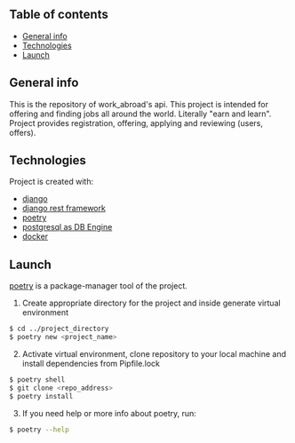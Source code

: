 ## Table of contents
* [General info](#general-info)
* [Technologies](#technologies)
* [Launch](#launch)

## General info
This is the repository of work_abroad's api. This project is intended for offering and finding jobs all around the world.
Literally "earn and learn".
Project provides registration, offering, applying and reviewing (users, offers).


## Technologies
Project is created with:
* [django](https://www.djangoproject.com)
* [django rest framework](https://www.django-rest-framework.org)
* [poetry](https://python-poetry.org)
* [postgresql as DB Engine](https://www.postgresql.org)
* [docker](https://www.docker.com)

## Launch
[poetry](https://python-poetry.org) is a package-manager tool of the project.


1. Create appropriate directory for the project and inside generate virtual environment

```bash
$ cd ../project_directory
$ poetry new <project_name>
```


2. Activate virtual environment, clone repository to your local machine and install dependencies from Pipfile.lock

```bash
$ poetry shell
$ git clone <repo_address>
$ poetry install
```


3. If you need help or more info about poetry, run:

```bash
$ poetry --help
```